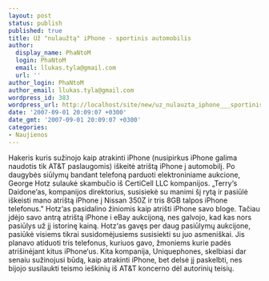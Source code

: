 ```yaml
---
layout: post
status: publish
published: true
title: Už "nulaužtą" iPhone - sportinis automobilis
author:
  display_name: PhaNtoM
  login: PhaNtoM
  email: llukas.tyla@gmail.com
  url: ''
author_login: PhaNtoM
author_email: llukas.tyla@gmail.com
wordpress_id: 383
wordpress_url: http://localhost/site/new/uz_nulauzta_iphone___sportinis_automobilis/
date: '2007-09-01 20:09:07 +0300'
date_gmt: '2007-09-01 20:09:07 +0300'
categories:
- Naujienos
---
```

<p>Hakeris kuris sužinojo kaip atrakinti iPhone (nusipirkus iPhone galima naudotis tik AT&amp;T paslaugomis) iškeitė atrištą iPhone į automobilį. Po daugybės siūlymų bandant telefoną parduoti elektroniniame aukcione,  George Hotz  sulaukė skambučio iš CertiCell LLC kompanijos.  „Terry‘s Daidone‘as, kompanijos direktorius, susisiekė su manimi šį rytą ir pasiūlė iškeisti mano atrištą iPhone į Nissan 350Z ir tris 8GB talpos iPhone telefonus.&quot; Hotz‘as pasidalino žiniomis kaip atrišti iPhone savo bloge. Tačiau įdėjo savo antrą atrištą iPhone i eBay aukcijoną, nes galvojo, kad kas nors pasiūlys už jį istorinę kainą. Hotz‘as gavęs per daug pasiūlymų aukcijone, pasiūkė visiems tikrai susidomėjusiems susisiekti su juo asmeniškai. Jis planavo atiduoti tris telefonus, kuriuos gavo, žmoniems kurie padės atrišinėjant kitus iPhone‘us. Kita kompanija, Uniquephones, skelbiasi dar senaiu sužinojusi būdą, kaip atrakinti iPhone, bet delsė jį paskelbti, nes bijojo susilaukti teismo ieškinių iš AT&amp;T koncerno dėl autorinių teisių. </p>
